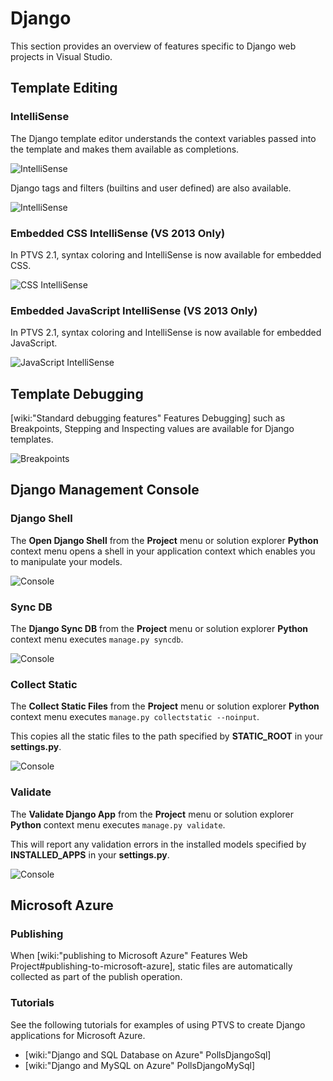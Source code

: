 Django
======

This section provides an overview of features specific to Django web projects in Visual Studio.


Template Editing
----------------

### IntelliSense

The Django template editor understands the context variables passed into the 
template and makes them available as completions.

![IntelliSense](Images/DjangoTemplateIntelliSense.png)

Django tags and filters (builtins and user defined) are also available.

![IntelliSense](Images/DjangoTemplateIntelliSenseFilter.png)

### Embedded CSS IntelliSense (VS 2013 Only)

In PTVS 2.1, syntax coloring and IntelliSense is now available for embedded 
CSS.

![CSS IntelliSense](Images/DjangoTemplateIntelliSenseCSS.png)

### Embedded JavaScript IntelliSense (VS 2013 Only)

In PTVS 2.1, syntax coloring and IntelliSense is now available for embedded 
JavaScript.

![JavaScript IntelliSense](Images/DjangoTemplateIntelliSenseJS.png)


Template Debugging
------------------

[wiki:"Standard debugging features" Features Debugging] such as Breakpoints, 
Stepping and Inspecting values are available for Django templates.

![Breakpoints](Images/DjangoTemplateDebugging.png)


Django Management Console
-------------------------

### Django Shell

The **Open Django Shell** from the **Project** menu or solution explorer 
**Python** context menu opens a shell in your application context which 
enables you to manipulate your models.

![Console](Images/DjangoConsoleShell.png)

### Sync DB

The **Django Sync DB** from the **Project** menu or solution explorer 
**Python** context menu executes `manage.py syncdb`.

![Console](Images/DjangoConsoleSyncDB.png)

### Collect Static

The **Collect Static Files** from the **Project** menu or solution explorer 
**Python** context menu executes `manage.py collectstatic --noinput`.

This copies all the static files to the path specified by **STATIC_ROOT** in 
your **settings.py**.

![Console](Images/DjangoConsoleCollectStatic.png)

### Validate

The **Validate Django App** from the **Project** menu or solution explorer 
**Python** context menu executes `manage.py validate`.

This will report any validation errors in the installed models specified by 
**INSTALLED_APPS** in your **settings.py**.

![Console](Images/DjangoConsoleValidate.png)


Microsoft Azure
---------------

### Publishing

When [wiki:"publishing to Microsoft Azure" Features Web Project#publishing-to-microsoft-azure], 
static files are automatically collected as part of the publish operation.


### Tutorials

See the following tutorials for examples of using PTVS to create Django applications for Microsoft Azure.

 * [wiki:"Django and SQL Database on Azure" PollsDjangoSql]
 * [wiki:"Django and MySQL on Azure" PollsDjangoMySql]

